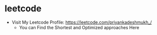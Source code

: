 # leetcode
- Visit My Leetcode Profile: https://leetcode.com/priyankadeshmukh_/
  - You can Find the Shortest and Optimized approaches Here
